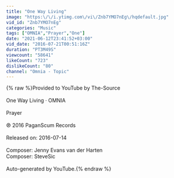 ```yaml
---
title: "One Way Living"
image: "https:\/\/i.ytimg.com\/vi\/Znb7YMO7nEg\/hqdefault.jpg"
vid_id: "Znb7YMO7nEg"
categories: "Music"
tags: ["OMNIA","Prayer","One"]
date: "2021-06-12T23:41:52+03:00"
vid_date: "2016-07-21T00:51:16Z"
duration: "PT3M49S"
viewcount: "58641"
likeCount: "723"
dislikeCount: "80"
channel: "Omnia - Topic"
---
```

{% raw %}Provided to YouTube by The-Source<br /><br />One Way Living · OMNIA<br /><br />Prayer<br /><br />℗ 2016 PaganScum Records<br /><br />Released on: 2016-07-14<br /><br />Composer: Jenny Evans van der Harten<br />Composer: SteveSic<br /><br />Auto-generated by YouTube.{% endraw %}
